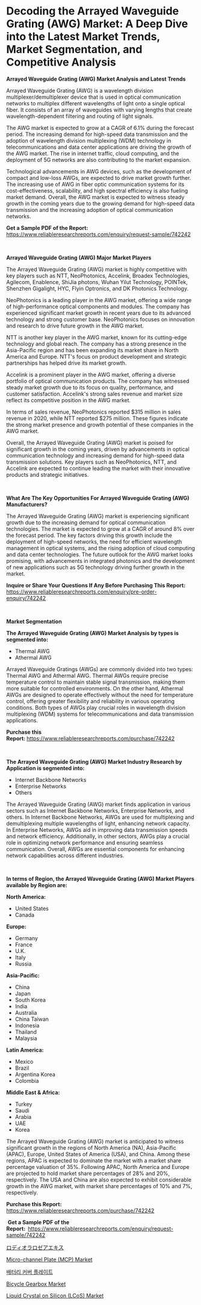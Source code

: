 <p><h1>Decoding the Arrayed Waveguide Grating (AWG) Market: A Deep Dive into the Latest Market Trends, Market Segmentation, and Competitive Analysis</h1></p><p><strong>Arrayed Waveguide Grating (AWG) Market Analysis and Latest Trends</strong></p>
<p><p>Arrayed Waveguide Grating (AWG) is a wavelength division multiplexer/demultiplexer device that is used in optical communication networks to multiplex different wavelengths of light onto a single optical fiber. It consists of an array of waveguides with varying lengths that create wavelength-dependent filtering and routing of light signals.</p><p>The AWG market is expected to grow at a CAGR of 6.1% during the forecast period. The increasing demand for high-speed data transmission and the adoption of wavelength division multiplexing (WDM) technology in telecommunications and data center applications are driving the growth of the AWG market. The rise in internet traffic, cloud computing, and the deployment of 5G networks are also contributing to the market expansion.</p><p>Technological advancements in AWG devices, such as the development of compact and low-loss AWGs, are expected to drive market growth further. The increasing use of AWG in fiber optic communication systems for its cost-effectiveness, scalability, and high spectral efficiency is also fueling market demand. Overall, the AWG market is expected to witness steady growth in the coming years due to the growing demand for high-speed data transmission and the increasing adoption of optical communication networks.</p></p>
<p><strong>Get a Sample PDF of the Report:&nbsp;</strong> <a href="https://www.reliableresearchreports.com/enquiry/request-sample/742242">https://www.reliableresearchreports.com/enquiry/request-sample/742242</a></p>
<p>&nbsp;</p>
<p><strong>Arrayed Waveguide Grating (AWG) Major Market Players</strong></p>
<p><p>The Arrayed Waveguide Grating (AWG) market is highly competitive with key players such as NTT, NeoPhotonics, Accelink, Broadex Technologies, Agilecom, Enablence, ShiJia photons, Wuhan Yilut Technology, POINTek, Shenzhen Gigalight, HYC, Flyin Optronics, and DK Photonics Technology. </p><p>NeoPhotonics is a leading player in the AWG market, offering a wide range of high-performance optical components and modules. The company has experienced significant market growth in recent years due to its advanced technology and strong customer base. NeoPhotonics focuses on innovation and research to drive future growth in the AWG market.</p><p>NTT is another key player in the AWG market, known for its cutting-edge technology and global reach. The company has a strong presence in the Asia-Pacific region and has been expanding its market share in North America and Europe. NTT's focus on product development and strategic partnerships has helped drive its market growth.</p><p>Accelink is a prominent player in the AWG market, offering a diverse portfolio of optical communication products. The company has witnessed steady market growth due to its focus on quality, performance, and customer satisfaction. Accelink's strong sales revenue and market size reflect its competitive position in the AWG market.</p><p>In terms of sales revenue, NeoPhotonics reported $315 million in sales revenue in 2020, while NTT reported $275 million. These figures indicate the strong market presence and growth potential of these companies in the AWG market.</p><p>Overall, the Arrayed Waveguide Grating (AWG) market is poised for significant growth in the coming years, driven by advancements in optical communication technology and increasing demand for high-speed data transmission solutions. Key players such as NeoPhotonics, NTT, and Accelink are expected to continue leading the market with their innovative products and strategic initiatives.</p></p>
<p>&nbsp;</p>
<p><strong>What Are The Key Opportunities For Arrayed Waveguide Grating (AWG) Manufacturers?</strong></p>
<p><p>The Arrayed Waveguide Grating (AWG) market is experiencing significant growth due to the increasing demand for optical communication technologies. The market is expected to grow at a CAGR of around 8% over the forecast period. The key factors driving this growth include the deployment of high-speed networks, the need for efficient wavelength management in optical systems, and the rising adoption of cloud computing and data center technologies. The future outlook for the AWG market looks promising, with advancements in integrated photonics and the development of new applications such as 5G technology driving further growth in the market.</p></p>
<p><strong>Inquire or Share Your Questions If Any Before Purchasing This Report:</strong> <a href="https://www.reliableresearchreports.com/enquiry/pre-order-enquiry/742242">https://www.reliableresearchreports.com/enquiry/pre-order-enquiry/742242</a></p>
<p>&nbsp;</p>
<p><strong>Market Segmentation</strong></p>
<p><strong>The Arrayed Waveguide Grating (AWG) Market Analysis by types is segmented into:</strong></p>
<p><ul><li>Thermal AWG</li><li>Athermal AWG</li></ul></p>
<p><p>Arrayed Waveguide Gratings (AWGs) are commonly divided into two types: Thermal AWG and Athermal AWG. Thermal AWGs require precise temperature control to maintain stable signal transmission, making them more suitable for controlled environments. On the other hand, Athermal AWGs are designed to operate effectively without the need for temperature control, offering greater flexibility and reliability in various operating conditions. Both types of AWGs play crucial roles in wavelength division multiplexing (WDM) systems for telecommunications and data transmission applications.</p></p>
<p><strong>Purchase this Report:&nbsp;</strong><a href="https://www.reliableresearchreports.com/purchase/742242">https://www.reliableresearchreports.com/purchase/742242</a></p>
<p>&nbsp;</p>
<p><strong>The Arrayed Waveguide Grating (AWG) Market Industry Research by Application is segmented into:</strong></p>
<p><ul><li>Internet Backbone Networks</li><li>Enterprise Networks</li><li>Others</li></ul></p>
<p><p>The Arrayed Waveguide Grating (AWG) market finds application in various sectors such as Internet Backbone Networks, Enterprise Networks, and others. In Internet Backbone Networks, AWGs are used for multiplexing and demultiplexing multiple wavelengths of light, enhancing network capacity. In Enterprise Networks, AWGs aid in improving data transmission speeds and network efficiency. Additionally, in other sectors, AWGs play a crucial role in optimizing network performance and ensuring seamless communication. Overall, AWGs are essential components for enhancing network capabilities across different industries.</p></p>
<p>&nbsp;</p>
<p><strong>In terms of Region, the Arrayed Waveguide Grating (AWG) Market Players available by Region are:</strong></p>
<p>
    <p> <strong> North America: </strong>
        <ul>
            <li>United States</li>
            <li>Canada</li>
        </ul>
        </p> 
    <p> <strong> Europe: </strong>
        <ul>
            <li>Germany</li>
            <li>France</li>
            <li>U.K.</li>
            <li>Italy</li>
            <li>Russia</li>
        </ul>
        </p> 
    <p> <strong> Asia-Pacific: </strong>
        <ul>
            <li>China</li>
            <li>Japan</li>
            <li>South Korea</li>
            <li>India</li>
            <li>Australia</li>
            <li>China Taiwan</li>
            <li>Indonesia</li>
            <li>Thailand</li>
            <li>Malaysia</li>
        </ul>
        </p> 
    <p> <strong> Latin America: </strong>
        <ul>
            <li>Mexico</li>
            <li>Brazil</li>
            <li>Argentina Korea</li>
            <li>Colombia</li>
        </ul>
        </p> 
    <p> <strong> Middle East & Africa: </strong>
        <ul>
            <li>Turkey</li>
            <li>Saudi</li>
            <li>Arabia</li>
            <li>UAE</li>
            <li>Korea</li>
        </ul>
    </p>
    </p>
<p><p>The Arrayed Waveguide Grating (AWG) market is anticipated to witness significant growth in the regions of North America (NA), Asia-Pacific (APAC), Europe, United States of America (USA), and China. Among these regions, APAC is expected to dominate the market with a market share percentage valuation of 35%. Following APAC, North America and Europe are projected to hold market share percentages of 28% and 20%, respectively. The USA and China are also expected to exhibit considerable growth in the AWG market, with market share percentages of 10% and 7%, respectively.</p></p>
<p><strong>Purchase this Report: </strong><a href="https://www.reliableresearchreports.com/purchase/742242">https://www.reliableresearchreports.com/purchase/742242</a></p>
<p>&nbsp;<strong>Get a Sample PDF of the Report:&nbsp;&nbsp;</strong><a href="https://www.reliableresearchreports.com/enquiry/request-sample/742242">https://www.reliableresearchreports.com/enquiry/request-sample/742242</a></p>
<p><strong></strong></p>
<p><p><a href="https://github.com/dadanedu33/Market-Research-Report-List-1/blob/main/210972813026.md">ロディオラロゼアエキス</a></p><p><a href="https://github.com/biheemgalvinlouises6hokrh3h/Market-Research-Report-List-1/blob/main/micro-channel-plate-mcp-market.md">Micro-channel Plate (MCP) Market</a></p><p><a href="https://github.com/Hubertstyenger6685/Market-Research-Report-List-1/blob/main/932573512008.md">배터리 커버 플레이트</a></p><p><a href="https://issuu.com/reportprime-2/docs/bicycle-gearbox-market-size-2030.pptx">Bicycle Gearbox Market</a></p><p><a href="https://github.com/guneycigdem35/Market-Research-Report-List-2/blob/main/liquid-crystal-on-silicon-lcos-market.md">Liquid Crystal on Silicon (LCoS) Market</a></p></p>